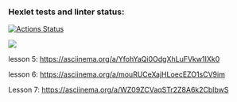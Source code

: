 ### Hexlet tests and linter status:
[![Actions Status](https://github.com/Tema19/fullstack-javascript-project-44/workflows/hexlet-check/badge.svg)](https://github.com/Tema19/fullstack-javascript-project-44/actions)

<a href="https://codeclimate.com/github/Tema19/fullstack-javascript-project-44/maintainability"><img src="https://api.codeclimate.com/v1/badges/19a61a9b62485f1cba17/maintainability" /></a>

lesson 5:
https://asciinema.org/a/YfohYaQi0OdgXhLuFVkw1IXk0

lesson 6:
https://asciinema.org/a/mouRUCeXajHLoecEZO1sCV9im

Lesson 7: 
https://asciinema.org/a/WZ09ZCVaqSTr2Z8A6k2CblbwS

